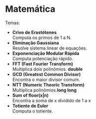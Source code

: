 # Matemática
Temas:
* **Crivo de Erastótenes**  
Computa os primos de 1 a N.
* **Eliminação Gaussiana**  
Resolve sistema linear de equações.
* **Exponenciação Modular Rápida**  
Computa potenciação rápido.
* **FFT (Fast Fourier Transform)**  
Multiplica dois polinômios. **double**
* **GCD (Greatest Common Divisor)**  
Encontra o maior divisor comum. 
* **NTT (Numeric Theoric Transform)**  
Multiplica polinômios.**long long**
* **Sum of floor(x|n)**  
Encontra a soma de x dividido de 1 a x
* **Totiente de Euler**  
Computa o totiente.
